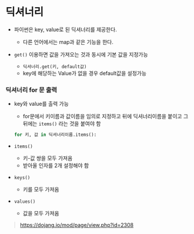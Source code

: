 # 딕셔너리
- 파이썬은 key, value로 된 딕셔너리를 제공한다.
    - 다른 언어에서는 map과 같은 기능을 한다.

- `get()` 이용하면 값을 가져오는 것과 동시에 기본 값을 지정가능
  - `딕셔너리.get(키, default값)`
  - key에 해당하는 Value가 없을 경우 default값을 설정가능 

### 딕셔너리 for 문 출력
- key와 value를 출력 가능
    - for문에서 키이름과 값이름을 임의로 지정하고 뒤에 딕셔너리이름을 붙이고 그 뒤에는 `items()` 라는 것을 붙여야 함
    ```python
    for 키, 값 in 딕셔너리이름.items():
    ```
- `items()`
    - 키-값 쌍을 모두 가져옴
    - 받아올 인자를 2개 설정해야 함
- `keys()`
    
    - 키를 모두 가져옴
- `values()`
    
    - 값을 모두 가져옴

> https://dojang.io/mod/page/view.php?id=2308